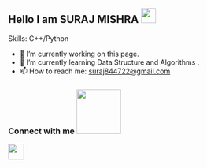## Hello I am SURAJ MISHRA <img src = "https://raw.githubusercontent.com/MartinHeinz/MartinHeinz/master/wave.gif" width = 30px>
<p align='center'>
</p>
Skills: C++/Python
<p>
</p>

- 🔭 I’m currently working on this page. 
- 🌱 I’m currently learning Data Structure and Algorithms . 
- 📫 How to reach me: suraj844722@gmail.com 

### Connect with me  <img src='https://raw.githubusercontent.com/ShahriarShafin/ShahriarShafin/main/Assets/handshake.gif' width="90px">


<a href = 'https://www.linkedin.com/in/suraj-mishra-6935b5222'> <img width = '32px' align= 'center' src="https://raw.githubusercontent.com/rahulbanerjee26/githubAboutMeGenerator/main/icons/linked-in-alt.svg"/></a>  
